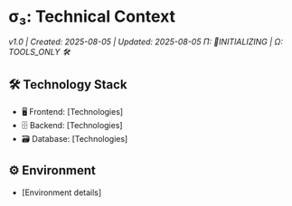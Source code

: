 # σ₃: Technical Context
*v1.0 | Created: 2025-08-05 | Updated: 2025-08-05*
*Π: 🚧INITIALIZING | Ω: TOOLS_ONLY 🛠️*

## 🛠️ Technology Stack
- 🖥️ Frontend: [Technologies]
- 🗄️ Backend: [Technologies]
- 🗃️ Database: [Technologies]

## ⚙️ Environment
- [Environment details]